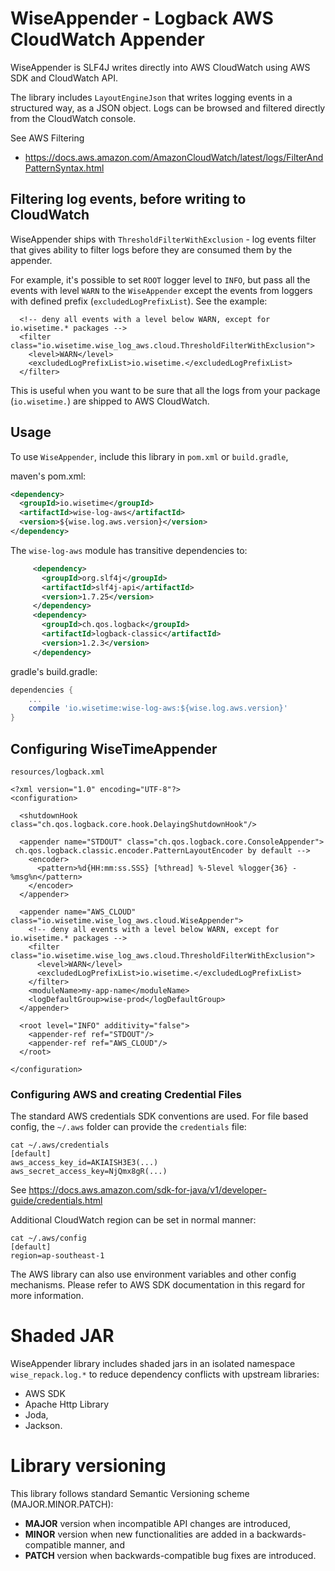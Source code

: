 # WiseAppender - Logback AWS CloudWatch Appender

WiseAppender is SLF4J writes directly into AWS CloudWatch using AWS SDK and CloudWatch API.

The library includes `LayoutEngineJson` that writes logging events in a structured way, as a JSON object. Logs can be
browsed and filtered directly from the CloudWatch console.

See AWS Filtering
- https://docs.aws.amazon.com/AmazonCloudWatch/latest/logs/FilterAndPatternSyntax.html

## Filtering log events, before writing to CloudWatch
WiseAppender ships with `ThresholdFilterWithExclusion` - log events filter that gives ability to filter logs before
they are consumed them by the appender.

For example, it's possible to set `ROOT` logger level to `INFO`, but pass all the events with level `WARN` to the
`WiseAppender` except the events from loggers with defined prefix (`excludedLogPrefixList`). See the example:

```
  <!-- deny all events with a level below WARN, except for io.wisetime.* packages -->
  <filter class="io.wisetime.wise_log_aws.cloud.ThresholdFilterWithExclusion">
    <level>WARN</level>
    <excludedLogPrefixList>io.wisetime.</excludedLogPrefixList>
  </filter>
```
This is useful when you want to be sure that all the logs from your package (`io.wisetime.`) are shipped to AWS
CloudWatch.

## Usage
To use `WiseAppender`, include this library in `pom.xml` or `build.gradle`,

maven's pom.xml:
```xml
<dependency>
  <groupId>io.wisetime</groupId>
  <artifactId>wise-log-aws</artifactId>
  <version>${wise.log.aws.version}</version>
</dependency>
```

The `wise-log-aws` module has transitive dependencies to:
```xml
     <dependency>
       <groupId>org.slf4j</groupId>
       <artifactId>slf4j-api</artifactId>
       <version>1.7.25</version>
     </dependency>
     <dependency>
       <groupId>ch.qos.logback</groupId>
       <artifactId>logback-classic</artifactId>
       <version>1.2.3</version>
     </dependency>
```

gradle's build.gradle:
```groovy
dependencies {
    ...
    compile 'io.wisetime:wise-log-aws:${wise.log.aws.version}'
}

```
## Configuring WiseTimeAppender

`resources/logback.xml`
```
<?xml version="1.0" encoding="UTF-8"?>
<configuration>

  <shutdownHook class="ch.qos.logback.core.hook.DelayingShutdownHook"/>

  <appender name="STDOUT" class="ch.qos.logback.core.ConsoleAppender">
 ch.qos.logback.classic.encoder.PatternLayoutEncoder by default -->
    <encoder>
      <pattern>%d{HH:mm:ss.SSS} [%thread] %-5level %logger{36} - %msg%n</pattern>
    </encoder>
  </appender>

  <appender name="AWS_CLOUD" class="io.wisetime.wise_log_aws.cloud.WiseAppender">
    <!-- deny all events with a level below WARN, except for io.wisetime.* packages -->
    <filter class="io.wisetime.wise_log_aws.cloud.ThresholdFilterWithExclusion">
      <level>WARN</level>
      <excludedLogPrefixList>io.wisetime.</excludedLogPrefixList>
    </filter>
    <moduleName>my-app-name</moduleName>
    <logDefaultGroup>wise-prod</logDefaultGroup>
  </appender>

  <root level="INFO" additivity="false">
    <appender-ref ref="STDOUT"/>
    <appender-ref ref="AWS_CLOUD"/>
  </root>

</configuration>
```

### Configuring AWS and creating Credential Files

The standard AWS credentials SDK conventions are used.  For file based config, the `~/.aws` folder can provide the `credentials` file:

```
cat ~/.aws/credentials
[default]
aws_access_key_id=AKIAISH3E3(...)
aws_secret_access_key=NjQmx8gR(...)
```
See https://docs.aws.amazon.com/sdk-for-java/v1/developer-guide/credentials.html

Additional CloudWatch region can be set in normal manner:
```
cat ~/.aws/config
[default]
region=ap-southeast-1
```

The AWS library can also use environment variables and other config mechanisms.  Please refer to AWS SDK documentation in this regard for more information.

# Shaded JAR

WiseAppender library includes shaded jars in an isolated namespace `wise_repack.log.*` to reduce dependency conflicts with upstream libraries:
- AWS SDK
- Apache Http Library
- Joda,
- Jackson.

# Library versioning
This library follows standard Semantic Versioning scheme (MAJOR.MINOR.PATCH):
- **MAJOR** version when incompatible API changes are introduced,
- **MINOR** version when new functionalities are added in a backwards-compatible manner, and
- **PATCH** version when backwards-compatible bug fixes are introduced.
